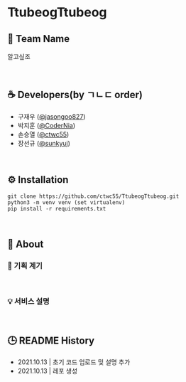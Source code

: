 # TtubeogTtubeog

## 🤖 Team Name
알고싶조

</br>

## ☕ Developers(by ㄱㄴㄷ order)
- 구재우 ([@jasongoo827](https://github.com/jasongoo827))
- 박지훈 ([@CoderNia](https://github.com/CoderNia))
- 손승열 ([@ctwc55](https://github.com/ctwc55))
- 장선규 ([@sunkyuj](https://github.com/sunkyuj))

</br>

## ⚙️ Installation
~~~
git clone https://github.com/ctwc55/TtubeogTtubeog.git
python3 -m venv venv (set virtualenv)  
pip install -r requirements.txt
~~~

</br>

## 🌻 About




### 🥚 기획 계기


</br>

### 💡 서비스 설명



</br>

## 🕒 README History
- 2021.10.13 | 초기 코드 업로드 및 설명 추가
- 2021.10.13 | 레포 생성